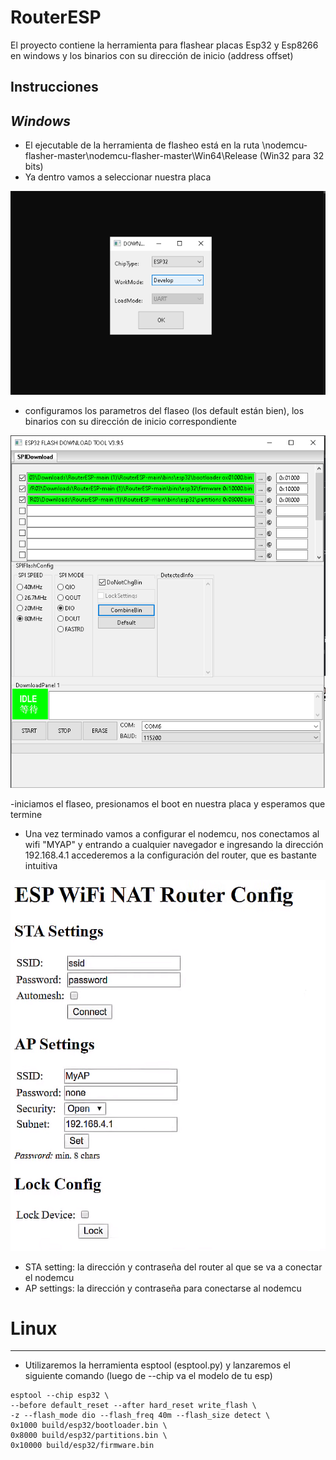 # RouterESP
El proyecto contiene la herramienta para flashear placas Esp32 y Esp8266 en windows y los binarios con su dirección de inicio (address offset)

Instrucciones
---------------
*Windows*
---------------

- El ejecutable de la herramienta de flasheo está en la ruta \nodemcu-flasher-master\nodemcu-flasher-master\Win64\Release (Win32 para 32 bits)
- Ya dentro vamos a seleccionar nuestra placa

![Binarios](Recursos/1placa.png)

- configuramos los parametros del flaseo (los default están bien), los binarios con su dirección de inicio correspondiente

![Settings](Recursos/2espflash.png)

-iniciamos el flaseo, presionamos el boot en nuestra placa y esperamos que termine

- Una vez terminado vamos a configurar el nodemcu, nos conectamos al wifi "MYAP" y entrando a cualquier navegador e ingresando la dirección 192.168.4.1 accederemos a la configuración del router, que es bastante intuitiva

![ConfigRuter](Recursos/4ConfigRouter.png)

- STA setting: la dirección y contraseña del router al que se va a conectar el nodemcu
- AP settings: la dirección y contraseña para conectarse al nodemcu


# Linux
---------------
- Utilizaremos la herramienta esptool (esptool.py) y lanzaremos el siguiente comando (luego de --chip va el modelo de tu esp)
```
esptool --chip esp32 \
--before default_reset --after hard_reset write_flash \
-z --flash_mode dio --flash_freq 40m --flash_size detect \
0x1000 build/esp32/bootloader.bin \
0x8000 build/esp32/partitions.bin \
0x10000 build/esp32/firmware.bin
```
